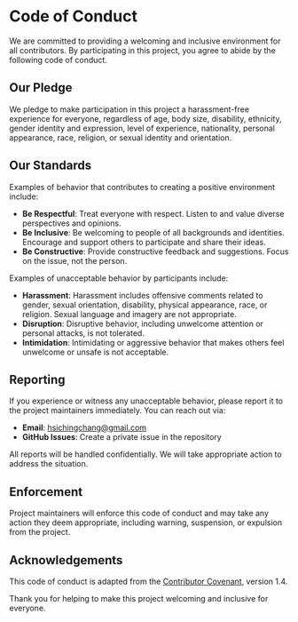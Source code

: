 # Code of Conduct

We are committed to providing a welcoming and inclusive environment for all contributors. By participating in this project, you agree to abide by the following code of conduct.

## Our Pledge

We pledge to make participation in this project a harassment-free experience for everyone, regardless of age, body size, disability, ethnicity, gender identity and expression, level of experience, nationality, personal appearance, race, religion, or sexual identity and orientation.

## Our Standards

Examples of behavior that contributes to creating a positive environment include:

- **Be Respectful**: Treat everyone with respect. Listen to and value diverse perspectives and opinions.
- **Be Inclusive**: Be welcoming to people of all backgrounds and identities. Encourage and support others to participate and share their ideas.
- **Be Constructive**: Provide constructive feedback and suggestions. Focus on the issue, not the person.

Examples of unacceptable behavior by participants include:

- **Harassment**: Harassment includes offensive comments related to gender, sexual orientation, disability, physical appearance, race, or religion. Sexual language and imagery are not appropriate.
- **Disruption**: Disruptive behavior, including unwelcome attention or personal attacks, is not tolerated.
- **Intimidation**: Intimidating or aggressive behavior that makes others feel unwelcome or unsafe is not acceptable.

## Reporting

If you experience or witness any unacceptable behavior, please report it to the project maintainers immediately. You can reach out via:

- **Email**: [hsichingchang@gmail.com](mailto:hsichingchang@gmail.com)
- **GitHub Issues**: Create a private issue in the repository

All reports will be handled confidentially. We will take appropriate action to address the situation.

## Enforcement

Project maintainers will enforce this code of conduct and may take any action they deem appropriate, including warning, suspension, or expulsion from the project.

## Acknowledgements

This code of conduct is adapted from the [Contributor Covenant](https://www.contributor-covenant.org), version 1.4.

Thank you for helping to make this project welcoming and inclusive for everyone.